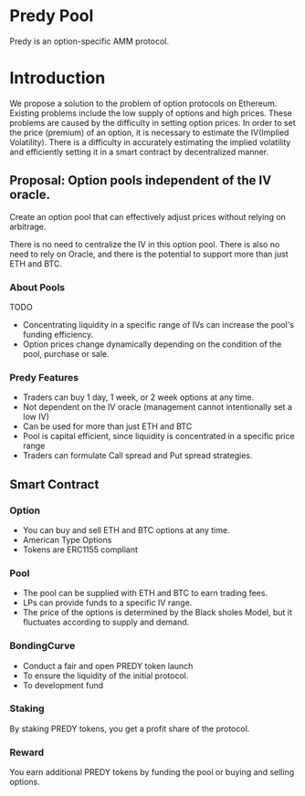 Predy Pool
=====

Predy is an option-specific AMM protocol.

# Introduction

We propose a solution to the problem of option protocols on Ethereum. Existing problems include the low supply of options and high prices. These problems are caused by the difficulty in setting option prices. In order to set the price (premium) of an option, it is necessary to estimate the IV(Implied Volatility). There is a difficulty in accurately estimating the implied volatility and efficiently setting it in a smart contract by decentralized manner.

## Proposal: Option pools independent of the IV oracle.

Create an option pool that can effectively adjust prices without relying on arbitrage.

There is no need to centralize the IV in this option pool.
There is also no need to rely on Oracle, and there is the potential to support more than just ETH and BTC.

### About Pools

TODO

* Concentrating liquidity in a specific range of IVs can increase the pool's funding efficiency.
* Option prices change dynamically depending on the condition of the pool, purchase or sale.

### Predy Features

* Traders can buy 1 day, 1 week, or 2 week options at any time.
* Not dependent on the IV oracle (management cannot intentionally set a low IV)
* Can be used for more than just ETH and BTC
* Pool is capital efficient, since liquidity is concentrated in a specific price range
* Traders can formulate Call spread and Put spread strategies.

## Smart Contract

### Option

* You can buy and sell ETH and BTC options at any time.
* American Type Options
* Tokens are ERC1155 compliant

### Pool

* The pool can be supplied with ETH and BTC to earn trading fees.
* LPs can provide funds to a specific IV range.
* The price of the options is determined by the Black sholes Model, but it fluctuates according to supply and demand.

### BondingCurve

* Conduct a fair and open PREDY token launch
* To ensure the liquidity of the initial protocol.
* To development fund

### Staking

By staking PREDY tokens, you get a profit share of the protocol.

### Reward

You earn additional PREDY tokens by funding the pool or buying and selling options.
